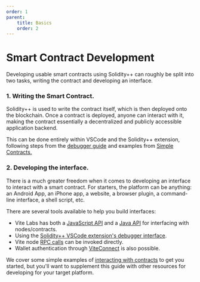 ```yaml
---
order: 1
parent:
    title: Basics
    order: 2
---
```


# Smart Contract Development

Developing usable smart contracts using Solidity++ can roughly be split into two tasks, writing the contract and developing an interface.

### 1. Writing the Smart Contract.

Solidity++ is used to write the contract itself, which is then deployed onto the blockchain. Once a contract is deployed, anyone can interact with it, making the contract essentially a decentralized and publicly accessible application backend.

This can be done entirely within VSCode and the Solidity++ extension, following steps from the [debugger guide](./debugger/) and examples from [Simple Contracts.](./simple-contracts/)


### 2. Developing the interface.
There is a much greater freedom when it comes to developing an interface to interact with a smart contract. For starters, the platform can be anything: an Android App, an iPhone app, a website, a browser plugin, a command-line interface, a shell script, etc.

There are several tools available to help you build interfaces:
- Vite Labs has both a [JavaScript API](/vite.js/) and a [Java API](/vitej/) for interfacing with nodes/contracts.
- Using the [Solidity++ VSCode extension's debugger interface](./debugger/).
- Vite node [RPC calls](/api/rpc/) can be invoked directly.
- Wallet authentication through [ViteConnect](https://github.com/vitelabs/vite-connect-client) is also possible.

We cover some simple examples of [interacting with contracts](../tutorials/hello-world/) to get you started, but you'll want to supplement this guide with other resources for developing for your target platform.


<!--
## Extra

### 1. Writing the Smart Contract.

Solidity++ is used to write the contract itself, which is then then deployed onto the blockchain. Once a contract is deployed, anyone can interact with it, making the contract essentially a decentralized and publically accessible application backend. Due to the limits on computation power, smart contracts are usually relatively simple in design, and developing a prototype can take a short time. The real challenge is ensuring that a contract performs all calculations and accounting extremely carefully to avoid loss or theft of any funds managed by the contract.

A few important things to keep in mind:

- **Contract address**
<br> When deploying your contract, you'll want to record the contract address. Even if multiple contracts are deployed with the same code, they store. For example, if you make a contract to handle crowdfunding donations, it's critical that donors know *your* contract's address.

- **Source code**
<br> You will want to make sure you keep a copy of the exact version of the source code used for each contract deployment. Moreover, any contract intended for public use should have the source code published. This allows the contract to be **verified** by comparing the on-chain code to the output generated by compiling the source. 

- **ABI specification**
<br>  

- **Contract Code**
<br>

- **Offchain Code**
<br> "offchain code" Any interface that calls 

- **Formal Verification**
<br> When your

Proof of compilation.



### 2. Developing the interface.

There is a much greater freedom when it comes to developing an interface to interact with a smart contract.

This allows you to write a Android App, an iPhone app, a Website, a browser plugin, a command-line interface, a sophisticated curl script. You name it!
 also directly interact with nodes through RPC

Vite Labs has both a JavaScript API and a [Java API]() for interacting with
[ViteConnect]


Hosting
-->
